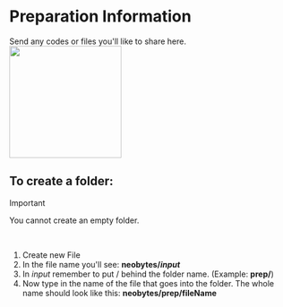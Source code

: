 # Preparation Information

Send any codes or files you'll like to share here.
<br>
<img src="https://github.com/qiaodotzip/neobytes/assets/139465626/2ccd1e59-62a6-44d7-96c9-47152721bc6e" width="200" />
<br>
## To create a folder:

> [!IMPORTANT]
> You cannot create an empty folder.

<br>

1. Create new File
2. In the file name you'll see: **neobytes/*input***
3. In *input* remember to put / behind the folder name. (Example: **prep/**)
4. Now type in the name of the file that goes into the folder. The whole name should look like this: **neobytes/prep/fileName**


